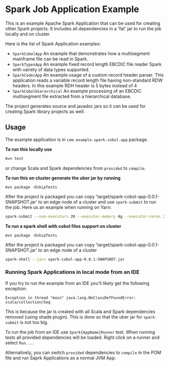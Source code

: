 # Spark Job Application Example

This is an example Apache Spark Application that can be used for creating other Spark projects.
It includes all dependencies in a 'fat' jar to run the job locally and on cluster.

Here is the list of Spark Application examples:

- `SparkCobolApp` An example that demonstrates how a multisegment mainframe file can be read in Spark.
- `SparkTypesApp` An example fixed record length EBCDIC file reader Spark with variety of data types supported.
- `SparkCodecApp` An example usage of a custom record header parser. This application reads a variable
  record length file having non-standard RDW headers. In this example RDH header is 5 bytes instead of 4
- `SparkCobolHierarchical` An example processing of an EBCDIC multisegment file extracted from a hierarchical database.

The project generates source and javadoc jars so it can be used for creating Spark library projects as well.

## Usage 

The example application is in `com.example.spark.cobol.app` package.

**To run this locally use**
```sh
mvn test
```
or change Scala and Spark dependencies from `provided` to `compile`.

**To run this on cluster generate the uber jar by running**
```
mvn package -DskipTests
```
After the project is packaged you can copy 'target/spark-cobol-app-0.0.1-SNAPSHOT.jar'
to an edge node of a cluster and use `spark-submit` to run the job. Here us an example when running on Yarn:

```sh
spark-submit --num-executors 20 --executor-memory 4g --executor-cores 2 --master yarn --deploy-mode client --driver-cores 4 --driver-memory 4G --conf 'spark.yarn.executor.memoryOverhead=512' --class com.example.spark.cobol.app.SparkCobolApp spark-cobol-app-0.0.1-SNAPSHOT.jar
```

**To run a spark shell with cobol files support on cluster**

```
mvn package -DskipTests
```

After the project is packaged you can copy 'target/spark-cobol-app-0.0.1-SNAPSHOT.jar'
to an edge node of a cluster

```sh
spark-shell --jars spark-cobol-app-0.0.1-SNAPSHOT.jar
```


### Running Spark Applications in local mode from an IDE
If you try to run the example from an IDE you'll likely get the following exception: 

```Exception in thread "main" java.lang.NoClassDefFoundError: scala/collection/Seq```

This is because the jar is created with all Scala and Spark dependencies removed (using shade plugin). This is done so that the uber jar for `spark-submit` is not too big.

To run the job from an IDE use `Spark{AppName}Runner` test. When running tests all provided dependencies will be loaded.
Right click on a runner and select `Run...`.

Alternatively, you can switch `provided` dependencies to `compile` in the POM file and run Saprk Applications as a normal JVM App.

